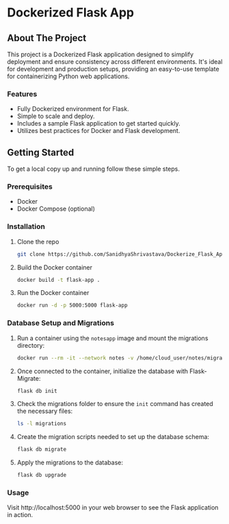 <h1>Dockerized Flask App</h1>



## About The Project

This project is a Dockerized Flask application designed to simplify deployment and ensure consistency across different environments. It's ideal for development and production setups, providing an easy-to-use template for containerizing Python web applications.

### Features

- Fully Dockerized environment for Flask.
- Simple to scale and deploy.
- Includes a sample Flask application to get started quickly.
- Utilizes best practices for Docker and Flask development.

## Getting Started

To get a local copy up and running follow these simple steps.

### Prerequisites

- Docker
- Docker Compose (optional)

### Installation

1. Clone the repo
   ```sh
   git clone https://github.com/SanidhyaShrivastava/Dockerize_Flask_App.git
2. Build the Docker container
   ```sh
   docker build -t flask-app .
3. Run the Docker container
   ```sh
   docker run -d -p 5000:5000 flask-app

### Database Setup and Migrations
1. Run a container using the `notesapp` image and mount the migrations directory:
   ```sh
   docker run --rm -it --network notes -v /home/cloud_user/notes/migrations:/app/notes/migrations notesapp:0.1 bash
2. Once connected to the container, initialize the database with Flask-Migrate:
   ```sh
   flask db init
3. Check the migrations folder to ensure the `init` command has created the necessary files:
   ```sh
   ls -l migrations
4. Create the migration scripts needed to set up the database schema:
   ```sh
   flask db migrate
5. Apply the migrations to the database:
   ```sh
   flask db upgrade


### Usage
 Visit http://localhost:5000 in your web browser to see the Flask application in action.
